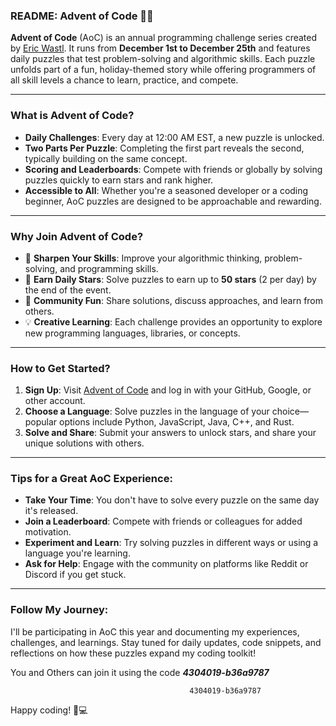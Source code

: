 ### README: Advent of Code 🎄✨

**Advent of Code** (AoC) is an annual programming challenge series created by [Eric Wastl](https://adventofcode.com). It runs from **December 1st to December 25th** and features daily puzzles that test problem-solving and algorithmic skills. Each puzzle unfolds part of a fun, holiday-themed story while offering programmers of all skill levels a chance to learn, practice, and compete.

---

### **What is Advent of Code?**

- **Daily Challenges**: Every day at 12:00 AM EST, a new puzzle is unlocked.
- **Two Parts Per Puzzle**: Completing the first part reveals the second, typically building on the same concept.
- **Scoring and Leaderboards**: Compete with friends or globally by solving puzzles quickly to earn stars and rank higher.
- **Accessible to All**: Whether you're a seasoned developer or a coding beginner, AoC puzzles are designed to be approachable and rewarding.

---

### **Why Join Advent of Code?**

- 🧠 **Sharpen Your Skills**: Improve your algorithmic thinking, problem-solving, and programming skills.
- 🌟 **Earn Daily Stars**: Solve puzzles to earn up to **50 stars** (2 per day) by the end of the event.
- 🤝 **Community Fun**: Share solutions, discuss approaches, and learn from others.
- 💡 **Creative Learning**: Each challenge provides an opportunity to explore new programming languages, libraries, or concepts.

---

### **How to Get Started?**

1. **Sign Up**: Visit [Advent of Code](https://adventofcode.com) and log in with your GitHub, Google, or other account.
2. **Choose a Language**: Solve puzzles in the language of your choice—popular options include Python, JavaScript, Java, C++, and Rust.
3. **Solve and Share**: Submit your answers to unlock stars, and share your unique solutions with others.


---

### **Tips for a Great AoC Experience**:

- **Take Your Time**: You don't have to solve every puzzle on the same day it's released.
- **Join a Leaderboard**: Compete with friends or colleagues for added motivation.
- **Experiment and Learn**: Try solving puzzles in different ways or using a language you're learning.
- **Ask for Help**: Engage with the community on platforms like Reddit or Discord if you get stuck.

---

### **Follow My Journey**:

I'll be participating in AoC this year and documenting my experiences, challenges, and learnings. Stay tuned for daily updates, code snippets, and reflections on how these puzzles expand my coding toolkit!

You and Others can join it using the code ***4304019-b36a9787***
      
                                            4304019-b36a9787
    
Happy coding! 🎄💻
